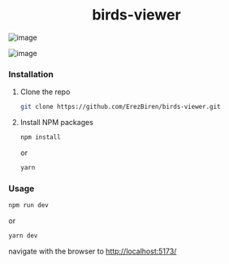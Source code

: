
<h1 align="center"> birds-viewer</h1>

![image](https://github.com/ErezBiren/birds-viewer/assets/7828909/036ecfd5-8ce4-4acf-95c2-c81041177b00)

![image](https://github.com/ErezBiren/birds-viewer/assets/7828909/8cb43074-9929-4abb-95a5-a23428c55e17)

### Installation

1. Clone the repo
   ```sh
   git clone https://github.com/ErezBiren/birds-viewer.git
   ```
2. Install NPM packages

   ```sh
   npm install
   ```

   or

   ```sh
   yarn
   ```

### Usage

```sh
npm run dev
```

or

```sh
yarn dev
```

<div>  
    navigate with the browser to
    <a href="http://localhost:5173/"> http://localhost:5173/</a
</div>
